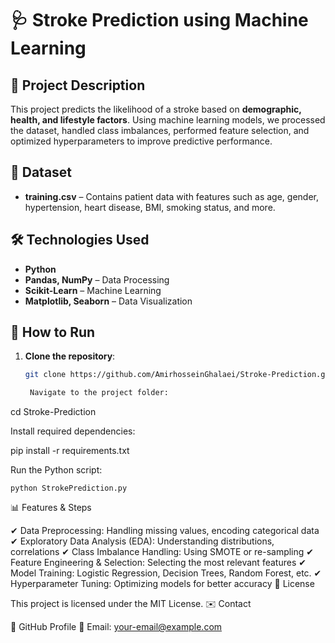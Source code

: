 # 🩺 Stroke Prediction using Machine Learning  

## 📌 Project Description  
This project predicts the likelihood of a stroke based on **demographic, health, and lifestyle factors**. Using machine learning models, we processed the dataset, handled class imbalances, performed feature selection, and optimized hyperparameters to improve predictive performance.  

## 📂 Dataset  
- **training.csv** – Contains patient data with features such as age, gender, hypertension, heart disease, BMI, smoking status, and more.  

## 🛠️ Technologies Used  
- **Python**  
- **Pandas, NumPy** – Data Processing  
- **Scikit-Learn** – Machine Learning  
- **Matplotlib, Seaborn** – Data Visualization  

## 🚀 How to Run  
1. **Clone the repository**:  
   ```bash
   git clone https://github.com/AmirhosseinGhalaei/Stroke-Prediction.git

    Navigate to the project folder:

cd Stroke-Prediction

Install required dependencies:

pip install -r requirements.txt

Run the Python script:

    python StrokePrediction.py

📊 Features & Steps

✔ Data Preprocessing: Handling missing values, encoding categorical data
✔ Exploratory Data Analysis (EDA): Understanding distributions, correlations
✔ Class Imbalance Handling: Using SMOTE or re-sampling
✔ Feature Engineering & Selection: Selecting the most relevant features
✔ Model Training: Logistic Regression, Decision Trees, Random Forest, etc.
✔ Hyperparameter Tuning: Optimizing models for better accuracy
📜 License

This project is licensed under the MIT License.
✉️ Contact

🔗 GitHub Profile
📧 Email: your-email@example.com
